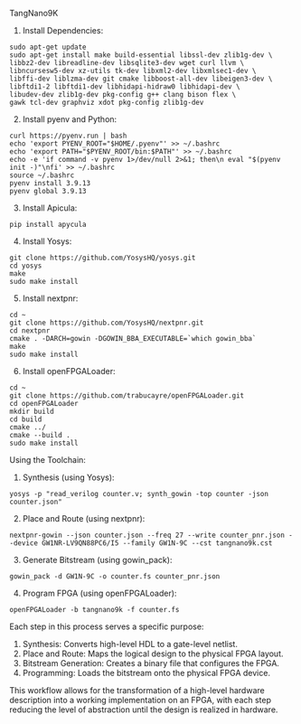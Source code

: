 TangNano9K


1. Install Dependencies:
```
sudo apt-get update
sudo apt-get install make build-essential libssl-dev zlib1g-dev \
libbz2-dev libreadline-dev libsqlite3-dev wget curl llvm \
libncursesw5-dev xz-utils tk-dev libxml2-dev libxmlsec1-dev \
libffi-dev liblzma-dev git cmake libboost-all-dev libeigen3-dev \
libftdi1-2 libftdi1-dev libhidapi-hidraw0 libhidapi-dev \
libudev-dev zlib1g-dev pkg-config g++ clang bison flex \
gawk tcl-dev graphviz xdot pkg-config zlib1g-dev
```

2. Install pyenv and Python:
```
curl https://pyenv.run | bash
echo 'export PYENV_ROOT="$HOME/.pyenv"' >> ~/.bashrc
echo 'export PATH="$PYENV_ROOT/bin:$PATH"' >> ~/.bashrc
echo -e 'if command -v pyenv 1>/dev/null 2>&1; then\n eval "$(pyenv init -)"\nfi' >> ~/.bashrc
source ~/.bashrc
pyenv install 3.9.13
pyenv global 3.9.13
```

3. Install Apicula:
```
pip install apycula
```

4. Install Yosys:
```
git clone https://github.com/YosysHQ/yosys.git
cd yosys
make
sudo make install
```

5. Install nextpnr:
```
cd ~
git clone https://github.com/YosysHQ/nextpnr.git
cd nextpnr
cmake . -DARCH=gowin -DGOWIN_BBA_EXECUTABLE=`which gowin_bba`
make
sudo make install
```

6. Install openFPGALoader:
```
cd ~
git clone https://github.com/trabucayre/openFPGALoader.git
cd openFPGALoader
mkdir build
cd build
cmake ../
cmake --build .
sudo make install
```

Using the Toolchain:

1. Synthesis (using Yosys):
```
yosys -p "read_verilog counter.v; synth_gowin -top counter -json counter.json"
```

2. Place and Route (using nextpnr):
```
nextpnr-gowin --json counter.json --freq 27 --write counter_pnr.json --device GW1NR-LV9QN88PC6/I5 --family GW1N-9C --cst tangnano9k.cst
```

3. Generate Bitstream (using gowin_pack):
```
gowin_pack -d GW1N-9C -o counter.fs counter_pnr.json
```

4. Program FPGA (using openFPGALoader):
```
openFPGALoader -b tangnano9k -f counter.fs
```

Each step in this process serves a specific purpose:

1. Synthesis: Converts high-level HDL to a gate-level netlist.
2. Place and Route: Maps the logical design to the physical FPGA layout.
3. Bitstream Generation: Creates a binary file that configures the FPGA.
4. Programming: Loads the bitstream onto the physical FPGA device.

This workflow allows for the transformation of a high-level hardware description into a working implementation on an FPGA, with each step reducing the level of abstraction until the design is realized in hardware.
